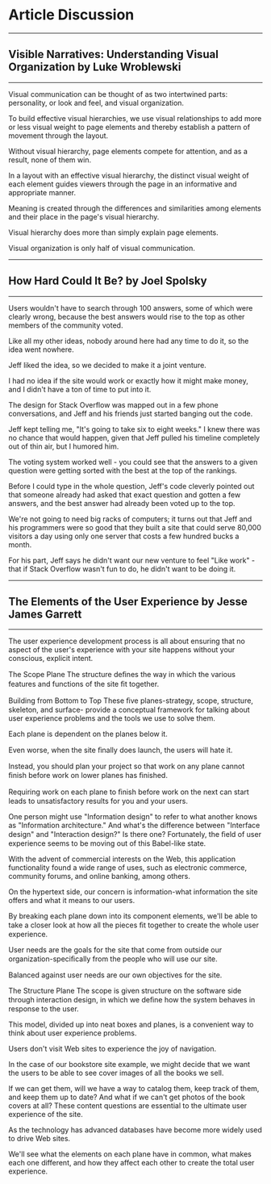 Article Discussion
=========
 
____
Visible Narratives: Understanding Visual Organization by Luke Wroblewski
---
---

Visual communication can be thought of as two intertwined parts: personality, or look and feel, and visual organization.

To build effective visual hierarchies, we use visual relationships to add more or less visual weight to page elements and thereby establish a pattern of movement through the layout.

Without visual hierarchy, page elements compete for attention, and as a result, none of them win.

In a layout with an effective visual hierarchy, the distinct visual weight of each element guides viewers through the page in an informative and appropriate manner.

Meaning is created through the differences and similarities among elements and their place in the page's visual hierarchy.

Visual hierarchy does more than simply explain page elements.

Visual organization is only half of visual communication.

---
How Hard Could It Be? by Joel Spolsky
---
---

Users wouldn't have to search through 100 answers, some of which were clearly wrong, because the best answers would rise to the top as other members of the community voted.

Like all my other ideas, nobody around here had any time to do it, so the idea went nowhere.

Jeff liked the idea, so we decided to make it a joint venture.

I had no idea if the site would work or exactly how it might make money, and I didn't have a ton of time to put into it.

The design for Stack Overflow was mapped out in a few phone conversations, and Jeff and his friends just started banging out the code.

Jeff kept telling me, "It's going to take six to eight weeks." I knew there was no chance that would happen, given that Jeff pulled his timeline completely out of thin air, but I humored him.

The voting system worked well - you could see that the answers to a given question were getting sorted with the best at the top of the rankings.

Before I could type in the whole question, Jeff's code cleverly pointed out that someone already had asked that exact question and gotten a few answers, and the best answer had already been voted up to the top.

We're not going to need big racks of computers; it turns out that Jeff and his programmers were so good that they built a site that could serve 80,000 visitors a day using only one server that costs a few hundred bucks a month.

For his part, Jeff says he didn't want our new venture to feel "Like work" - that if Stack Overflow wasn't fun to do, he didn't want to be doing it.

---
The Elements of the User Experience by Jesse James Garrett
---
---

The user experience development process is all about ensuring that no aspect of the user's experience with your site happens without your conscious, explicit intent.

The Scope Plane The structure deﬁnes the way in which the various features and functions of the site ﬁt together.

Building from Bottom to Top These ﬁve planes-strategy, scope, structure, skeleton, and surface- provide a conceptual framework for talking about user experience problems and the tools we use to solve them.

Each plane is dependent on the planes below it.

Even worse, when the site ﬁnally does launch, the users will hate it.

Instead, you should plan your project so that work on any plane cannot ﬁnish before work on lower planes has ﬁnished.

Requiring work on each plane to ﬁnish before work on the next can start leads to unsatisfactory results for you and your users.

One person might use "Information design" to refer to what another knows as "Information architecture." And what's the difference between "Interface design" and "Interaction design?" Is there one? Fortunately, the ﬁeld of user experience seems to be moving out of this Babel-like state.

With the advent of commercial interests on the Web, this application functionality found a wide range of uses, such as electronic commerce, community forums, and online banking, among others.

On the hypertext side, our concern is information-what information the site offers and what it means to our users.

By breaking each plane down into its component elements, we'll be able to take a closer look at how all the pieces ﬁt together to create the whole user experience.

User needs are the goals for the site that come from outside our organization-speciﬁcally from the people who will use our site.

Balanced against user needs are our own objectives for the site.

The Structure Plane The scope is given structure on the software side through interaction design, in which we deﬁne how the system behaves in response to the user.

This model, divided up into neat boxes and planes, is a convenient way to think about user experience problems.

Users don't visit Web sites to experience the joy of navigation.

In the case of our bookstore site example, we might decide that we want the users to be able to see cover images of all the books we sell.

If we can get them, will we have a way to catalog them, keep track of them, and keep them up to date? And what if we can't get photos of the book covers at all? These content questions are essential to the ultimate user experience of the site.

As the technology has advanced databases have become more widely used to drive Web sites.

We'll see what the elements on each plane have in common, what makes each one different, and how they affect each other to create the total user experience.
